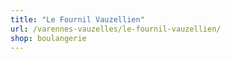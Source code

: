 ```yaml
---
title: "Le Fournil Vauzellien"
url: /varennes-vauzelles/le-fournil-vauzellien/
shop: boulangerie
---
```


